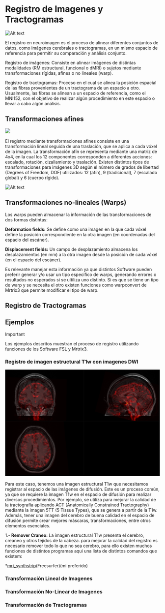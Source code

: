 # Registro de Imagenes y Tractogramas

![Alt text](https://3dqlab.stanford.edu/wp-content/uploads/2023/04/registered-final.png)

El registro en neuroimagen es el proceso de alinear diferentes conjuntos de datos, como imágenes cerebrales o tractogramas, en un mismo espacio de referencia para permitir su comparación y análisis conjunto.

Registro de imágenes: Consiste en alinear imágenes de distintas modalidades (RM estructural, funcional o dMRI) o sujetos mediante transformaciones rígidas, afines o no lineales (warp).

Registro de tractogramas: Proceso en el cual se alinea la posición espacial de las fibras provenientes de un tractograma de un espacio a otro. Usualmente, las fibras se alinean a un espacio de referencia, como el MNI152, con el objetivo de realizar algún procedimiento en este espacio o llevar a cabo algún análisis.


## Transformaciones afines 

![](https://github.com/SebNav/Lab_viz_UDEC/blob/main/Algoritmos_y_Archivos/Registro(Transformaciones)/Affine_transform.gif)

El registro mediante transformaciones afines consiste en una transformación lineal seguida de una traslación, que se aplica a cada vóxel de la imagen.
La transformación afín se representa mediante una matriz de 4x4, en la cual los 12 componentes corresponden a diferentes acciones: escalado, rotación, cizallamiento y traslación.
Existen distintos tipos de transformaciones para imágenes 3D según el número de grados de libertad (Degrees of Freedom, DOF) utilizados: 12 (afín), 9 (tradicional), 7 (escalado global) y 6 (cuerpo rígido).

![Alt text](https://community.mrtrix.org/uploads/default/original/2X/a/a589b481ff0e5c763d9740824f1787487c04276e.png)


## Transformaciones no-lineales (Warps)


Los warps pueden almacenar la información de las transformaciones de dos formas distintas:

**Deformation fields:** Se define como una imagen en la que cada vóxel define la posición correspondiente en la otra imagen (en coordenadas del espacio del escáner).

**Displacement fields:** Un campo de desplazamiento almacena los desplazamientos (en mm) a la otra imagen desde la posición de cada vóxel (en el espacio del escáner). 

Es relevante manejar esta información ya que distintos Software pueden preferir generar y/o usar un tipo especifico de warps, generando errores o resultados no esperados si se ultiliza uno distinto. Si es que se tiene un tipo de warp y se necesita el otro existen funciones como warpconvert de Mrtrix3 que permite modificar el tipo de warp.

## Registro de Tractogramas

## Ejemplos

> [!IMPORTANT]
> Los ejemplos descritos muestran el proceso de registro utilizando funciones de los Software FSL y Mrtrix3.

### Registro de imagen estructural T1w con imagenes DWI

![Alt text](https://github.com/SebNav/Lab_viz_UDEC/blob/main/Algoritmos_y_Archivos/Registro(Transformaciones)/T1w_dwi_overlay2.png)

Para este caso, tenemos una imagen estructural T1w que necesitamos registrar al espacio de las imágenes de difusión. Este es un proceso común, ya que se requiere la imagen T1w en el espacio de difusión para realizar diversos procedimientos. Por ejemplo, se utiliza para mejorar la calidad de la tractografía aplicando ACT (Anatomically Constrained Tractography) mediante la imagen 5TT (5 Tissue Types), que se genera a partir de la T1w. Además, tener una imagen del cerebro de buena calidad en el espacio de difusión permite crear mejores máscaras, transformaciones, entre otros elementos esenciales.

1.- **Remover Craneo:** La imagen estructural T1w presenta el cerebro, creaneo y otros tejidos de la cabeza. para mejorar la calidad del registro es necesario remover todo lo que no sea cerebro, para ello existen muchos funciones de distintos programas aqui una lista de distintos comandos que existem:

*[mri_synthstrip](https://surfer.nmr.mgh.harvard.edu/docs/synthstrip/)(Freesurfer)(mi preferido)
	
	


### Transformación Lineal de Imagenes


### Transformación No-Linear de Imagenes


### Transformación de Tractogramas
